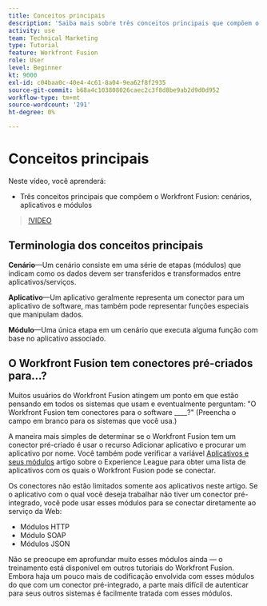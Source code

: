 ```yaml
---
title: Conceitos principais
description: 'Saiba mais sobre três conceitos principais que compõem o Workfront Fusion: cenários, aplicativos e módulos em [!DNL Adobe Workfront Fusion].'
activity: use
team: Technical Marketing
type: Tutorial
feature: Workfront Fusion
role: User
level: Beginner
kt: 9000
exl-id: c04baa0c-40e4-4c61-8a04-9ea62f8f2935
source-git-commit: b68a4c103808026caec2c3f8d8be9ab2d9d0d952
workflow-type: tm+mt
source-wordcount: '291'
ht-degree: 0%

---
```


# Conceitos principais

Neste vídeo, você aprenderá:

* Três conceitos principais que compõem o Workfront Fusion: cenários, aplicativos e módulos

>[!VIDEO](https://video.tv.adobe.com/v/335260/?quality=12)

## Terminologia dos conceitos principais

**Cenário**—Um cenário consiste em uma série de etapas (módulos) que indicam como os dados devem ser transferidos e transformados entre aplicativos/serviços.

**Aplicativo**—Um aplicativo geralmente representa um conector para um aplicativo de software, mas também pode representar funções especiais que manipulam dados.

**Módulo**—Uma única etapa em um cenário que executa alguma função com base no aplicativo associado.

## O Workfront Fusion tem conectores pré-criados para...?

Muitos usuários do Workfront Fusion atingem um ponto em que estão pensando em todos os sistemas que usam e eventualmente perguntam: &quot;O Workfront Fusion tem conectores para o software ____?&quot; (Preencha o campo em branco para os sistemas que você usa.)

A maneira mais simples de determinar se o Workfront Fusion tem um conector pré-criado é usar o recurso Adicionar aplicativo e procurar um aplicativo por nome. Você também pode verificar a variável [Aplicativos e seus módulos](https://experienceleague.adobe.com/docs/workfront/using/adobe-workfront-fusion/fusion-apps-and-modules/apps-and-their-modules.html?lang=en) artigo sobre o Experience League para obter uma lista de aplicativos com os quais o Workfront Fusion pode se conectar.

Os conectores não estão limitados somente aos aplicativos neste artigo. Se o aplicativo com o qual você deseja trabalhar não tiver um conector pré-integrado, você pode usar esses módulos para se conectar diretamente ao serviço da Web:

* Módulos HTTP
* Módulo SOAP
* Módulos JSON

Não se preocupe em aprofundar muito esses módulos ainda — o treinamento está disponível em outros tutoriais do Workfront Fusion. Embora haja um pouco mais de codificação envolvida com esses módulos do que com um conector pré-integrado, a parte mais difícil de autenticar para seus outros sistemas é facilmente tratada com esses módulos.
